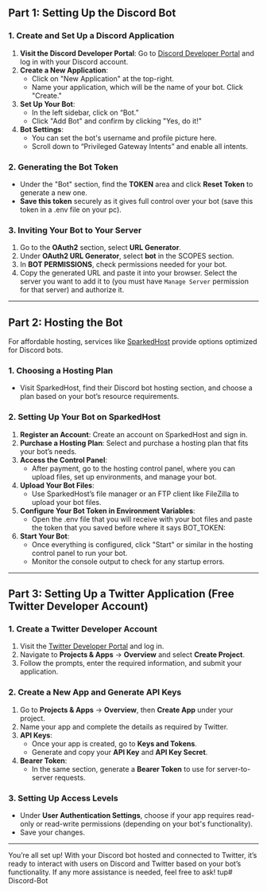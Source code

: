 ## Part 1: Setting Up the Discord Bot

### 1. **Create and Set Up a Discord Application**
   1. **Visit the Discord Developer Portal**: Go to [Discord Developer Portal](https://discord.com/developers/applications) and log in with your Discord account.
   2. **Create a New Application**:
      - Click on "New Application" at the top-right.
      - Name your application, which will be the name of your bot. Click "Create."
   3. **Set Up Your Bot**:
      - In the left sidebar, click on “Bot.”
      - Click "Add Bot" and confirm by clicking "Yes, do it!"
   4. **Bot Settings**:
      - You can set the bot's username and profile picture here.
      - Scroll down to “Privileged Gateway Intents” and enable all intents.

### 2. **Generating the Bot Token**
   - Under the "Bot" section, find the **TOKEN** area and click **Reset Token** to generate a new one.
   - **Save this token** securely as it gives full control over your bot (save this token in a .env file on your pc).

### 3. **Inviting Your Bot to Your Server**
   1. Go to the **OAuth2** section, select **URL Generator**.
   2. Under **OAuth2 URL Generator**, select **bot** in the SCOPES section.
   3. In **BOT PERMISSIONS**, check permissions needed for your bot.
   4. Copy the generated URL and paste it into your browser. Select the server you want to add it to (you must have `Manage Server` permission for that server) and authorize it.

---

## Part 2: Hosting the Bot

For affordable hosting, services like [SparkedHost](https://sparkedhost.com/discord-bot-hosting) provide options optimized for Discord bots.

### 1. **Choosing a Hosting Plan**
   - Visit SparkedHost, find their Discord bot hosting section, and choose a plan based on your bot’s resource requirements.

### 2. **Setting Up Your Bot on SparkedHost**
   1. **Register an Account**: Create an account on SparkedHost and sign in.
   2. **Purchase a Hosting Plan**: Select and purchase a hosting plan that fits your bot’s needs.
   3. **Access the Control Panel**:
      - After payment, go to the hosting control panel, where you can upload files, set up environments, and manage your bot.
   4. **Upload Your Bot Files**:
      - Use SparkedHost’s file manager or an FTP client like FileZilla to upload your bot files.
   5. **Configure Your Bot Token in Environment Variables**:
      - Open the .env file that you will receive with your bot files and paste the token that you saved before where it says BOT_TOKEN: 
   6. **Start Your Bot**:
      - Once everything is configured, click "Start" or similar in the hosting control panel to run your bot.
      - Monitor the console output to check for any startup errors.

---

## Part 3: Setting Up a Twitter Application (Free Twitter Developer Account)

### 1. **Create a Twitter Developer Account**
   1. Visit the [Twitter Developer Portal](https://developer.twitter.com/) and log in.
   2. Navigate to **Projects & Apps** -> **Overview** and select **Create Project**.
   3. Follow the prompts, enter the required information, and submit your application.

### 2. **Create a New App and Generate API Keys**
   1. Go to **Projects & Apps** -> **Overview**, then **Create App** under your project.
   2. Name your app and complete the details as required by Twitter.
   3. **API Keys**:
      - Once your app is created, go to **Keys and Tokens**.
      - Generate and copy your **API Key** and **API Key Secret**.
   4. **Bearer Token**:
      - In the same section, generate a **Bearer Token** to use for server-to-server requests.

### 3. **Setting Up Access Levels**
   - Under **User Authentication Settings**, choose if your app requires read-only or read-write permissions (depending on your bot's functionality).
   - Save your changes.

---

You’re all set up! With your Discord bot hosted and connected to Twitter, it’s ready to interact with users on Discord and Twitter based on your bot’s functionality. If any more assistance is needed, feel free to ask!
tup# Discord-Bot
